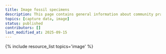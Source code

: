```yaml
---
title: Image fossil specimens
description: This page contains general information about community practices for imaging fossil specimens, and also aggregates links to additional resources with more specific information.
topics: [capture data, image]
status: published
contributors: []
last_modified_at: 2025-09-15
---
```


{% include resource_list topics='image' %}
